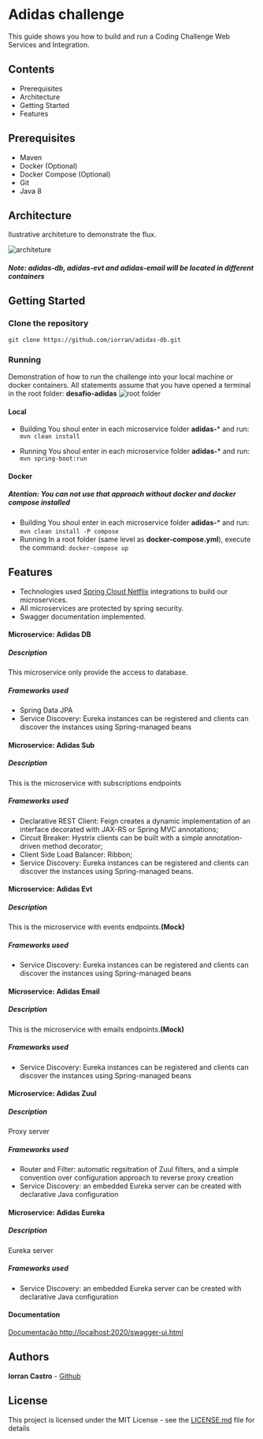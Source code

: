 
# Adidas challenge
This guide shows you how to build and run a Coding Challenge Web Services and Integration. 
## Contents
 - Prerequisites
 - Architecture
 - Getting Started 
 - Features
 
## Prerequisites
 - Maven 
 - Docker (Optional)
 - Docker Compose (Optional)
 - Git 
 - Java 8
 
## Architecture

Ilustrative architeture to demonstrate the flux.

![architeture](https://uploaddeimagens.com.br/images/001/773/966/original/example.png?1544542551)

##### Note: adidas-db, adidas-evt and adidas-email will be located in different containers

## Getting Started 
### Clone the repository
```
git clone https://github.com/iorran/adidas-db.git
```
###  Running
Demonstration of how to run the challenge into your local machine or docker containers.
All statements assume that you have opened a terminal in the root folder: **desafio-adidas**
![root folder](https://uploaddeimagens.com.br/images/001/773/432/full/folder.png?1544525525)
#### Local
 - Building
    You shoul enter in each microservice folder **adidas-*** and run: 
    ```mvn clean install```
    
 - Running
    You shoul enter in each microservice folder **adidas-*** and run:
    ```mvn spring-boot:run```
    
#### Docker
##### Atention: You can not use that approach without docker and docker compose installed
 - Building
    You shoul enter in each microservice folder **adidas-*** and run: 
    ```mvn clean install -P compose```
 - Running
    In a root folder (same level as **docker-compose.yml**), execute the command:
    ```docker-compose up```
    
## Features
 - Technologies used [Spring Cloud Netflix](https://spring.io/projects/spring-cloud-netflix) integrations to build our microservices.
 - All microservices are protected by spring security.
 - Swagger documentation implemented.

#### Microservice: Adidas DB
##### Description
 This microservice only provide  the access to database.
##### Frameworks used
 - Spring Data JPA
 - Service Discovery: Eureka instances can be registered and clients can discover the instances using Spring-managed beans
 
#### Microservice: Adidas Sub

##### Description
This is the microservice with subscriptions endpoints
##### Frameworks used
 - Declarative REST Client: Feign creates a dynamic implementation of an interface decorated with JAX-RS or Spring MVC annotations;
 - Circuit    Breaker: Hystrix clients can be built with a simple
   annotation-driven    method decorator;
 - Client Side Load Balancer: Ribbon;
 - Service Discovery: Eureka instances can be registered and clients can discover the instances using Spring-managed beans.
 
#### Microservice: Adidas Evt
##### Description
This is the microservice with events endpoints.**(Mock)**
##### Frameworks used
 - Service Discovery: Eureka instances can be registered and clients can discover the instances using Spring-managed beans
 
#### Microservice: Adidas Email
##### Description
This is the microservice with emails endpoints.**(Mock)**
##### Frameworks used
 - Service Discovery: Eureka instances can be registered and clients can discover the instances using Spring-managed beans
 
#### Microservice: Adidas Zuul
##### Description
Proxy server
##### Frameworks used
 - Router and Filter: automatic regsitration of Zuul filters, and a
   simple convention over configuration approach to reverse proxy
   creation
 - Service Discovery: an embedded Eureka server can be created with declarative Java configuration
   
#### Microservice: Adidas Eureka
##### Description
Eureka server
##### Frameworks used
 - Service Discovery: an embedded Eureka server can be created with declarative Java configuration

#### Documentation

[Documentação http://localhost:2020/swagger-ui.html](http://localhost:2020/swagger-ui.html) 

## Authors

**Iorran Castro** - [Github](https://github.com/iorran)

## License

This project is licensed under the MIT License - see the [LICENSE.md](LICENSE.md) file for details
 

